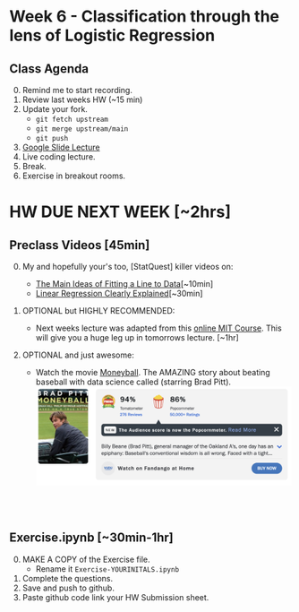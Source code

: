 # Week 6 - Classification through the lens of Logistic Regression


## Class Agenda
0. Remind me to start recording.
0. Review last weeks HW (~15 min)
0. Update your fork.
	* `git fetch upstream`
	* `git merge upstream/main`
	* `git push`
1. [Google Slide Lecture](https://docs.google.com/presentation/d/1CQvOw1k0kOrRpzPOUdlXhv8OaiaApv6rNDnuMZAe4Sc/edit#slide=id.g3091bd844fe_0_818)
2. Live coding lecture.
3. Break.
5. Exercise in breakout rooms.

# HW DUE NEXT WEEK [~2hrs]

## Preclass Videos [45min]
0. My and hopefully your's too, [StatQuest] killer videos on: 
	* [The Main Ideas of Fitting a Line to Data](https://www.youtube.com/watch?v=PaFPbb66DxQ&list=PLblh5JKOoLUIzaEkCLIUxQFjPIlapw8nU&index=3&ab_channel=StatQuestwithJoshStarmer)[~10min]
	* [Linear Regression Clearly Explained](https://www.youtube.com/watch?v=7ArmBVF2dCs&ab_channel=StatQuestwithJoshStarmer)[~30min]
0. OPTIONAL but HIGHLY RECOMMENDED:
	* Next weeks lecture was adapted from this [online MIT Course](https://ocw.mit.edu/courses/15-071-the-analytics-edge-spring-2017/pages/linear-regression/moneyball-the-power-of-sports-analytics/). This will give you a huge leg up in tomorrows lecture. [~1hr]

0. OPTIONAL and just awesome:  
	* Watch the movie [Moneyball](https://www.youtube.com/watch?v=D1R-LwHbld4&ab_channel=SonyPicturesEntertainment). The AMAZING story about beating baseball with data science called (starring Brad Pitt).  
![alt text](../Week-05-Unsupervised-Learning/images/brad-pitt.png)
<br>
<br>

## Exercise.ipynb [~30min-1hr]
0. MAKE A COPY of the Exercise file.
	* Rename it `Exercise-YOURINITALS.ipynb`
0. Complete the questions.
0. Save and push to github.
0. Paste github code link your HW Submission sheet. 

